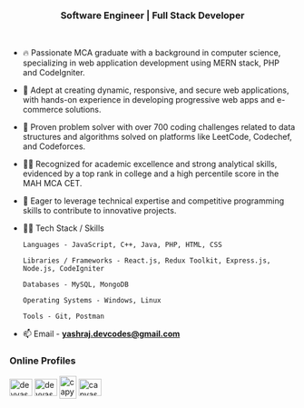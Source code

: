 
<h3 align="center">Software Engineer | Full Stack Developer </h3>
<br>

- 🔥 Passionate MCA graduate with a background in computer science, specializing in web application development using MERN stack, PHP and CodeIgniter.
  
- 🚀 Adept at creating dynamic, responsive, and secure web applications, with hands-on experience in developing progressive web apps and e-commerce solutions.
  
- 🧠 Proven problem solver with over 700 coding challenges related to data structures and algorithms solved on platforms like LeetCode, Codechef, and Codeforces.
  
- 👨‍🎓 Recognized for academic excellence and strong analytical skills, evidenced by a top rank in college and a high percentile score in the MAH MCA CET.
  
- 💪 Eager to leverage technical expertise and competitive programming skills to contribute to innovative projects.
  
- 👨‍💻 Tech Stack / Skills
  
      Languages - JavaScript, C++, Java, PHP, HTML, CSS
    
      Libraries / Frameworks - React.js, Redux Toolkit, Express.js, Node.js, CodeIgniter
    
      Databases - MySQL, MongoDB
    
      Operating Systems - Windows, Linux
    
      Tools - Git, Postman

- 📫 Email - **yashraj.devcodes@gmail.com**

<h3 align="left">Online Profiles</h3>

<p align="left">

<a href="https://linkedin.com/in/yashrajadmane" target="blank"><img align="center" src="https://raw.githubusercontent.com/rahuldkjain/github-profile-readme-generator/master/src/images/icons/Social/linked-in-alt.svg" alt="devyashraj" height="30" width="40" /></a>
<a href="https://www.leetcode.com/devyashraj" target="blank"><img align="center" src="https://raw.githubusercontent.com/rahuldkjain/github-profile-readme-generator/master/src/images/icons/Social/leet-code.svg" alt="devyashraj" height="30" width="40" /></a>
<a href="https://www.codechef.com/users/capyashraj07" target="blank"><img align="center" width="30" height="40" src="https://img.icons8.com/plasticine/100/codechef.png" alt="capyashraj07"/></a>
<a href="https://codeforces.com/profile/capyashraj07" target="blank"><img align="center" src="https://raw.githubusercontent.com/rahuldkjain/github-profile-readme-generator/master/src/images/icons/Social/codeforces.svg" alt="capyashraj07" height="30" width="40" /></a>
</p>


